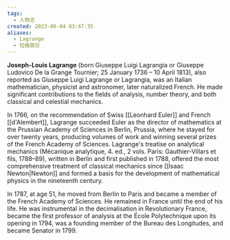 ```yaml
---
tags:
  - 人物志
created: 2023-06-04 03:47:35
aliases:
  - Lagrange
  - 拉格朗日
---
```


**Joseph-Louis Lagrange** (born Giuseppe Luigi Lagrangia or Giuseppe Ludovico De la Grange Tournier; 25 January 1736 – 10 April 1813), also reported as Giuseppe Luigi Lagrange or Lagrangia, was an Italian mathematician, physicist and astronomer, later naturalized French. He made significant contributions to the fields of analysis, number theory, and both classical and celestial mechanics.

In 1766, on the recommendation of Swiss [[Leonhard Euler]] and French [[d'Alembert]], Lagrange succeeded Euler as the director of mathematics at the Prussian Academy of Sciences in Berlin, Prussia, where he stayed for over twenty years, producing volumes of work and winning several prizes of the French Academy of Sciences. Lagrange's treatise on analytical mechanics (Mécanique analytique, 4. ed., 2 vols. Paris: Gauthier-Villars et fils, 1788–89), written in Berlin and first published in 1788, offered the most comprehensive treatment of classical mechanics since [[Isaac Newton|Newton]] and formed a basis for the development of mathematical physics in the nineteenth century.

In 1787, at age 51, he moved from Berlin to Paris and became a member of the French Academy of Sciences. He remained in France until the end of his life. He was instrumental in the decimalisation in Revolutionary France, became the first professor of analysis at the École Polytechnique upon its opening in 1794, was a founding member of the Bureau des Longitudes, and became Senator in 1799.